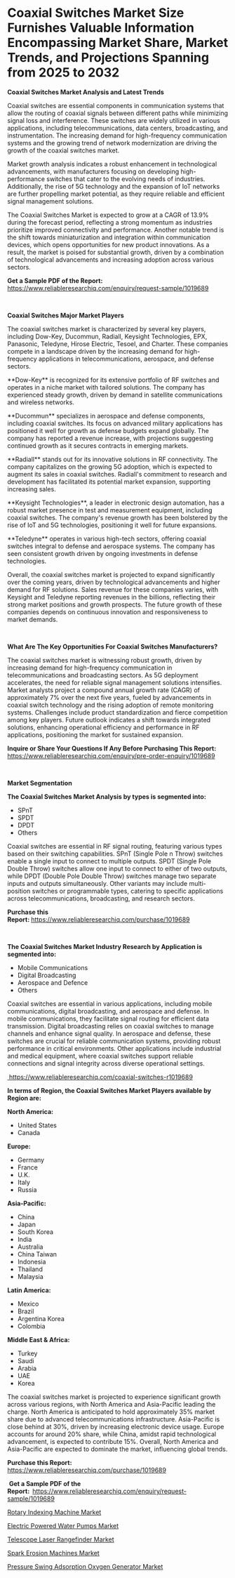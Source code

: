 <p><h1>Coaxial Switches Market Size Furnishes Valuable Information Encompassing Market Share, Market Trends, and Projections Spanning from 2025 to 2032</h1></p><p><strong>Coaxial Switches Market Analysis and Latest Trends</strong></p>
<p><p>Coaxial switches are essential components in communication systems that allow the routing of coaxial signals between different paths while minimizing signal loss and interference. These switches are widely utilized in various applications, including telecommunications, data centers, broadcasting, and instrumentation. The increasing demand for high-frequency communication systems and the growing trend of network modernization are driving the growth of the coaxial switches market.</p><p>Market growth analysis indicates a robust enhancement in technological advancements, with manufacturers focusing on developing high-performance switches that cater to the evolving needs of industries. Additionally, the rise of 5G technology and the expansion of IoT networks are further propelling market potential, as they require reliable and efficient signal management solutions.</p><p>The Coaxial Switches Market is expected to grow at a CAGR of 13.9% during the forecast period, reflecting a strong momentum as industries prioritize improved connectivity and performance. Another notable trend is the shift towards miniaturization and integration within communication devices, which opens opportunities for new product innovations. As a result, the market is poised for substantial growth, driven by a combination of technological advancements and increasing adoption across various sectors.</p></p>
<p><strong>Get a Sample PDF of the Report:&nbsp;</strong> <a href="https://www.reliableresearchiq.com/enquiry/request-sample/1019689?utm_campaign=3129&utm_medium=2&utm_source=Github&utm_content=ia&utm_term=10042025&utm_id=coaxial-switches">https://www.reliableresearchiq.com/enquiry/request-sample/1019689</a></p>
<p>&nbsp;</p>
<p><strong>Coaxial Switches Major Market Players</strong></p>
<p><p>The coaxial switches market is characterized by several key players, including Dow-Key, Ducommun, Radiall, Keysight Technologies, EPX, Panasonic, Teledyne, Hirose Electric, Tesoel, and Charter. These companies compete in a landscape driven by the increasing demand for high-frequency applications in telecommunications, aerospace, and defense sectors.</p><p>**Dow-Key** is recognized for its extensive portfolio of RF switches and operates in a niche market with tailored solutions. The company has experienced steady growth, driven by demand in satellite communications and wireless networks.</p><p>**Ducommun** specializes in aerospace and defense components, including coaxial switches. Its focus on advanced military applications has positioned it well for growth as defense budgets expand globally. The company has reported a revenue increase, with projections suggesting continued growth as it secures contracts in emerging markets.</p><p>**Radiall** stands out for its innovative solutions in RF connectivity. The company capitalizes on the growing 5G adoption, which is expected to augment its sales in coaxial switches. Radiall's commitment to research and development has facilitated its potential market expansion, supporting increasing sales.</p><p>**Keysight Technologies**, a leader in electronic design automation, has a robust market presence in test and measurement equipment, including coaxial switches. The company's revenue growth has been bolstered by the rise of IoT and 5G technologies, positioning it well for future expansions.</p><p>**Teledyne** operates in various high-tech sectors, offering coaxial switches integral to defense and aerospace systems. The company has seen consistent growth driven by ongoing investments in defense technologies.</p><p>Overall, the coaxial switches market is projected to expand significantly over the coming years, driven by technological advancements and higher demand for RF solutions. Sales revenue for these companies varies, with Keysight and Teledyne reporting revenues in the billions, reflecting their strong market positions and growth prospects. The future growth of these companies depends on continuous innovation and responsiveness to market demands.</p></p>
<p>&nbsp;</p>
<p><strong>What Are The Key Opportunities For Coaxial Switches Manufacturers?</strong></p>
<p><p>The coaxial switches market is witnessing robust growth, driven by increasing demand for high-frequency communication in telecommunications and broadcasting sectors. As 5G deployment accelerates, the need for reliable signal management solutions intensifies. Market analysts project a compound annual growth rate (CAGR) of approximately 7% over the next five years, fueled by advancements in coaxial switch technology and the rising adoption of remote monitoring systems. Challenges include product standardization and fierce competition among key players. Future outlook indicates a shift towards integrated solutions, enhancing operational efficiency and performance in RF applications, positioning the market for sustained expansion.</p></p>
<p><strong>Inquire or Share Your Questions If Any Before Purchasing This Report:</strong> <a href="https://www.reliableresearchiq.com/enquiry/pre-order-enquiry/1019689?utm_campaign=3129&utm_medium=2&utm_source=Github&utm_content=ia&utm_term=10042025&utm_id=coaxial-switches">https://www.reliableresearchiq.com/enquiry/pre-order-enquiry/1019689</a></p>
<p>&nbsp;</p>
<p><strong>Market Segmentation</strong></p>
<p><strong>The Coaxial Switches Market Analysis by types is segmented into:</strong></p>
<p><ul><li>SPnT</li><li>SPDT</li><li>DPDT</li><li>Others</li></ul></p>
<p><p>Coaxial switches are essential in RF signal routing, featuring various types based on their switching capabilities. SPnT (Single Pole n Throw) switches enable a single input to connect to multiple outputs. SPDT (Single Pole Double Throw) switches allow one input to connect to either of two outputs, while DPDT (Double Pole Double Throw) switches manage two separate inputs and outputs simultaneously. Other variants may include multi-position switches or programmable types, catering to specific applications across telecommunications, broadcasting, and research sectors.</p></p>
<p><strong>Purchase this Report:&nbsp;</strong><a href="https://www.reliableresearchiq.com/purchase/1019689?utm_campaign=3129&utm_medium=2&utm_source=Github&utm_content=ia&utm_term=10042025&utm_id=coaxial-switches">https://www.reliableresearchiq.com/purchase/1019689</a></p>
<p>&nbsp;</p>
<p><strong>The Coaxial Switches Market Industry Research by Application is segmented into:</strong></p>
<p><ul><li>Mobile Communications</li><li>Digital Broadcasting</li><li>Aerospace and Defence</li><li>Others</li></ul></p>
<p><p>Coaxial switches are essential in various applications, including mobile communications, digital broadcasting, and aerospace and defense. In mobile communications, they facilitate signal routing for efficient data transmission. Digital broadcasting relies on coaxial switches to manage channels and enhance signal quality. In aerospace and defense, these switches are crucial for reliable communication systems, providing robust performance in critical environments. Other applications include industrial and medical equipment, where coaxial switches support reliable connections and signal integrity across diverse operational settings.</p></p>
<p><a href="https://www.reliableresearchiq.com/coaxial-switches-r1019689?utm_campaign=3129&utm_medium=2&utm_source=Github&utm_content=ia&utm_term=10042025&utm_id=coaxial-switches">&nbsp;https://www.reliableresearchiq.com/coaxial-switches-r1019689</a></p>
<p><strong>In terms of Region, the Coaxial Switches Market Players available by Region are:</strong></p>
<p>
    <p> <strong> North America: </strong>
        <ul>
            <li>United States</li>
            <li>Canada</li>
        </ul>
        </p> 
    <p> <strong> Europe: </strong>
        <ul>
            <li>Germany</li>
            <li>France</li>
            <li>U.K.</li>
            <li>Italy</li>
            <li>Russia</li>
        </ul>
        </p> 
    <p> <strong> Asia-Pacific: </strong>
        <ul>
            <li>China</li>
            <li>Japan</li>
            <li>South Korea</li>
            <li>India</li>
            <li>Australia</li>
            <li>China Taiwan</li>
            <li>Indonesia</li>
            <li>Thailand</li>
            <li>Malaysia</li>
        </ul>
        </p> 
    <p> <strong> Latin America: </strong>
        <ul>
            <li>Mexico</li>
            <li>Brazil</li>
            <li>Argentina Korea</li>
            <li>Colombia</li>
        </ul>
        </p> 
    <p> <strong> Middle East & Africa: </strong>
        <ul>
            <li>Turkey</li>
            <li>Saudi</li>
            <li>Arabia</li>
            <li>UAE</li>
            <li>Korea</li>
        </ul>
    </p>
    </p>
<p><p>The coaxial switches market is projected to experience significant growth across various regions, with North America and Asia-Pacific leading the charge. North America is anticipated to hold approximately 35% market share due to advanced telecommunications infrastructure. Asia-Pacific is close behind at 30%, driven by increasing electronic device usage. Europe accounts for around 20% share, while China, amidst rapid technological advancement, is expected to contribute 15%. Overall, North America and Asia-Pacific are expected to dominate the market, influencing global trends.</p></p>
<p><strong>Purchase this Report: </strong><a href="https://www.reliableresearchiq.com/purchase/1019689?utm_campaign=3129&utm_medium=2&utm_source=Github&utm_content=ia&utm_term=10042025&utm_id=coaxial-switches">https://www.reliableresearchiq.com/purchase/1019689</a></p>
<p>&nbsp;<strong>Get a Sample PDF of the Report:&nbsp;&nbsp;</strong><a href="https://www.reliableresearchiq.com/enquiry/request-sample/1019689?utm_campaign=3129&utm_medium=2&utm_source=Github&utm_content=ia&utm_term=10042025&utm_id=coaxial-switches">https://www.reliableresearchiq.com/enquiry/request-sample/1019689</a></p>
<p><strong></strong></p>
<p><p><a href="https://github.com/santosh758595/Market-Research-Report-List-7/blob/main/rotary-indexing-machine-market.md?utm_campaign=3129&utm_medium=2&utm_source=Github&utm_content=ia&utm_term=10042025&utm_id=coaxial-switches">Rotary Indexing Machine Market</a></p><p><a href="https://github.com/gfellcincot4/Market-Research-Report-List-1/blob/main/electric-powered-water-pumps-market.md?utm_campaign=3129&utm_medium=2&utm_source=Github&utm_content=ia&utm_term=10042025&utm_id=coaxial-switches">Electric Powered Water Pumps Market</a></p><p><a href="https://github.com/wraggfomath/Market-Research-Report-List-1/blob/main/telescope-laser-rangefinder-market.md?utm_campaign=3129&utm_medium=2&utm_source=Github&utm_content=ia&utm_term=10042025&utm_id=coaxial-switches">Telescope Laser Rangefinder Market</a></p><p><a href="https://github.com/fallalenoswG/Market-Research-Report-List-1/blob/main/spark-erosion-machines-market.md?utm_campaign=3129&utm_medium=2&utm_source=Github&utm_content=ia&utm_term=10042025&utm_id=coaxial-switches">Spark Erosion Machines Market</a></p><p><a href="https://github.com/countpapajwp/Market-Research-Report-List-1/blob/main/pressure-swing-adsorption-oxygen-generator-market.md?utm_campaign=3129&utm_medium=2&utm_source=Github&utm_content=ia&utm_term=10042025&utm_id=coaxial-switches">Pressure Swing Adsorption Oxygen Generator Market</a></p></p>